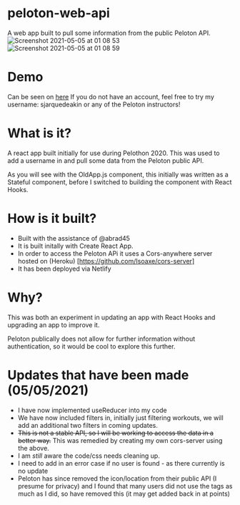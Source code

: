 # peloton-web-api

A web app built to pull some information from the public Peloton API.
![Screenshot 2021-05-05 at 01 08 53](https://user-images.githubusercontent.com/45657911/117084376-fa121a00-ad3e-11eb-8c84-ed42f523bf07.png)
![Screenshot 2021-05-05 at 01 08 59](https://user-images.githubusercontent.com/45657911/117084381-fda5a100-ad3e-11eb-8af8-3f0139eeef47.png)


# Demo

Can be seen on [here](https://infallible-raman-c574a0.netlify.app)
If you do not have an account, feel free to try my username: sjarquedeakin or any of the Peloton instructors!

# What is it?

A react app built initially for use during Pelothon 2020. This was used to add a username in and pull some data from the Peloton public API.

As you will see with the OldApp.js component, this initially was written as a Stateful component, before I switched to building the component with React Hooks.

# How is it built?

- Built with the assistance of @abrad45
- It is built initally with Create React App.
- In order to access the Peloton APi it uses a Cors-anywhere server hosted on (Heroku) [https://github.com/Isoaxe/cors-server]
- It has been deployed via Netlify

# Why?

This was both an experiment in updating an app with React Hooks and upgrading an app to improve it.

Peloton publically does not allow for further information without authentication, so it would be cool to explore this further.

# Updates that have been made (05/05/2021)

- I have now implemented useReducer into my code
- We have now included filters in, initially just filtering workouts, we will add an additional two filters in coming updates.
- ~~This is not a stable API, so I will be working to access the data in a better way.~~ This was remedied by creating my own cors-server using the above.
- I am _still_ aware the code/css needs cleaning up.
- I need to add in an error case if no user is found - as there currently is no update
- Peloton has since removed the icon/location from their public API (I presume for privacy) and I found that many users did not use the tags as much as I did, so have removed this (it may get added back in at points)
